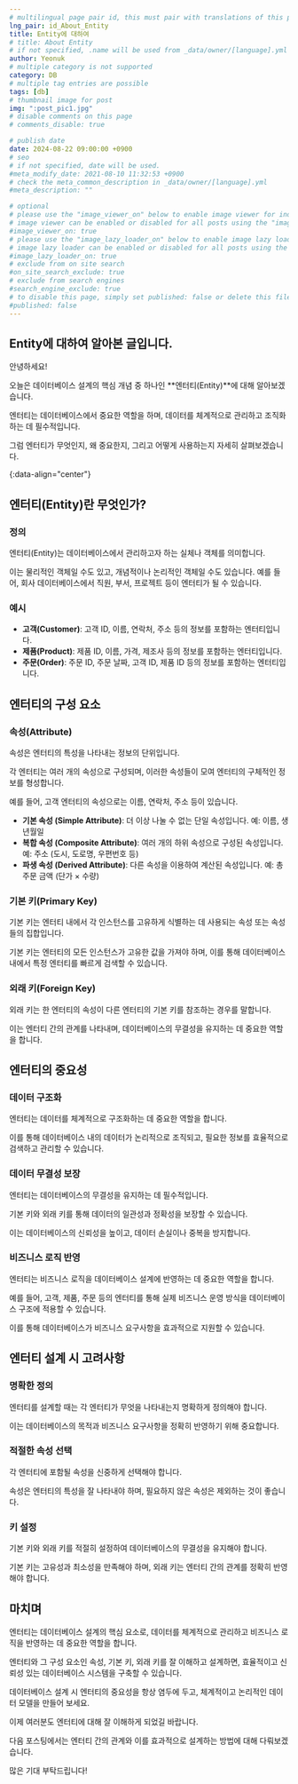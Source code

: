 ```yaml
---
# multilingual page pair id, this must pair with translations of this page. (This name must be unique)
lng_pair: id_About_Entity
title: Entity에 대하여
# title: About Entity
# if not specified, .name will be used from _data/owner/[language].yml
author: Yeonuk
# multiple category is not supported
category: DB
# multiple tag entries are possible
tags: [db]
# thumbnail image for post
img: ":post_pic1.jpg"
# disable comments on this page
# comments_disable: true

# publish date
date: 2024-08-22 09:00:00 +0900
# seo
# if not specified, date will be used.
#meta_modify_date: 2021-08-10 11:32:53 +0900
# check the meta_common_description in _data/owner/[language].yml
#meta_description: ""

# optional
# please use the "image_viewer_on" below to enable image viewer for individual pages or posts (_posts/ or [language]/_posts folders).
# image viewer can be enabled or disabled for all posts using the "image_viewer_posts: true" setting in _data/conf/main.yml.
#image_viewer_on: true
# please use the "image_lazy_loader_on" below to enable image lazy loader for individual pages or posts (_posts/ or [language]/_posts folders).
# image lazy loader can be enabled or disabled for all posts using the "image_lazy_loader_posts: true" setting in _data/conf/main.yml.
#image_lazy_loader_on: true
# exclude from on site search
#on_site_search_exclude: true
# exclude from search engines
#search_engine_exclude: true
# to disable this page, simply set published: false or delete this file
#published: false
---
```


<!-- outline-start -->

## Entity에 대하여 알아본 글입니다.

안녕하세요!

오늘은 데이터베이스 설계의 핵심 개념 중 하나인 **엔터티(Entity)**에 대해 알아보겠습니다.

엔터티는 데이터베이스에서 중요한 역할을 하며, 데이터를 체계적으로 관리하고 조직화하는 데 필수적입니다.

그럼 엔터티가 무엇인지, 왜 중요한지, 그리고 어떻게 사용하는지 자세히 살펴보겠습니다.

{:data-align="center"}

<!-- outline-end -->

## 엔터티(Entity)란 무엇인가?

### 정의

엔터티(Entity)는 데이터베이스에서 관리하고자 하는 실체나 객체를 의미합니다.

이는 물리적인 객체일 수도 있고, 개념적이나 논리적인 객체일 수도 있습니다. 예를 들어, 회사 데이터베이스에서 직원, 부서, 프로젝트 등이 엔터티가 될 수 있습니다.

### 예시

- **고객(Customer)**: 고객 ID, 이름, 연락처, 주소 등의 정보를 포함하는 엔터티입니다.
- **제품(Product)**: 제품 ID, 이름, 가격, 제조사 등의 정보를 포함하는 엔터티입니다.
- **주문(Order)**: 주문 ID, 주문 날짜, 고객 ID, 제품 ID 등의 정보를 포함하는 엔터티입니다.

## 엔터티의 구성 요소

### 속성(Attribute)

속성은 엔터티의 특성을 나타내는 정보의 단위입니다.

각 엔터티는 여러 개의 속성으로 구성되며, 이러한 속성들이 모여 엔터티의 구체적인 정보를 형성합니다.

예를 들어, 고객 엔터티의 속성으로는 이름, 연락처, 주소 등이 있습니다.

- **기본 속성 (Simple Attribute)**: 더 이상 나눌 수 없는 단일 속성입니다. 예: 이름, 생년월일
- **복합 속성 (Composite Attribute)**: 여러 개의 하위 속성으로 구성된 속성입니다. 예: 주소 (도시, 도로명, 우편번호 등)
- **파생 속성 (Derived Attribute)**: 다른 속성을 이용하여 계산된 속성입니다. 예: 총 주문 금액 (단가 × 수량)

### 기본 키(Primary Key)

기본 키는 엔터티 내에서 각 인스턴스를 고유하게 식별하는 데 사용되는 속성 또는 속성들의 집합입니다.

기본 키는 엔터티의 모든 인스턴스가 고유한 값을 가져야 하며, 이를 통해 데이터베이스 내에서 특정 엔터티를 빠르게 검색할 수 있습니다.

### 외래 키(Foreign Key)

외래 키는 한 엔터티의 속성이 다른 엔터티의 기본 키를 참조하는 경우를 말합니다.

이는 엔터티 간의 관계를 나타내며, 데이터베이스의 무결성을 유지하는 데 중요한 역할을 합니다.

## 엔터티의 중요성

### 데이터 구조화

엔터티는 데이터를 체계적으로 구조화하는 데 중요한 역할을 합니다.

이를 통해 데이터베이스 내의 데이터가 논리적으로 조직되고, 필요한 정보를 효율적으로 검색하고 관리할 수 있습니다.

### 데이터 무결성 보장

엔터티는 데이터베이스의 무결성을 유지하는 데 필수적입니다.

기본 키와 외래 키를 통해 데이터의 일관성과 정확성을 보장할 수 있습니다.

이는 데이터베이스의 신뢰성을 높이고, 데이터 손실이나 중복을 방지합니다.

### 비즈니스 로직 반영

엔터티는 비즈니스 로직을 데이터베이스 설계에 반영하는 데 중요한 역할을 합니다.

예를 들어, 고객, 제품, 주문 등의 엔터티를 통해 실제 비즈니스 운영 방식을 데이터베이스 구조에 적용할 수 있습니다.

이를 통해 데이터베이스가 비즈니스 요구사항을 효과적으로 지원할 수 있습니다.

## 엔터티 설계 시 고려사항

### 명확한 정의

엔터티를 설계할 때는 각 엔터티가 무엇을 나타내는지 명확하게 정의해야 합니다.

이는 데이터베이스의 목적과 비즈니스 요구사항을 정확히 반영하기 위해 중요합니다.

### 적절한 속성 선택

각 엔터티에 포함될 속성을 신중하게 선택해야 합니다.

속성은 엔터티의 특성을 잘 나타내야 하며, 필요하지 않은 속성은 제외하는 것이 좋습니다.

### 키 설정

기본 키와 외래 키를 적절히 설정하여 데이터베이스의 무결성을 유지해야 합니다.

기본 키는 고유성과 최소성을 만족해야 하며, 외래 키는 엔터티 간의 관계를 정확히 반영해야 합니다.

## 마치며

엔터티는 데이터베이스 설계의 핵심 요소로, 데이터를 체계적으로 관리하고 비즈니스 로직을 반영하는 데 중요한 역할을 합니다.

엔터티와 그 구성 요소인 속성, 기본 키, 외래 키를 잘 이해하고 설계하면, 효율적이고 신뢰성 있는 데이터베이스 시스템을 구축할 수 있습니다.

데이터베이스 설계 시 엔터티의 중요성을 항상 염두에 두고, 체계적이고 논리적인 데이터 모델을 만들어 보세요.

이제 여러분도 엔터티에 대해 잘 이해하게 되었길 바랍니다.

다음 포스팅에서는 엔터티 간의 관계와 이를 효과적으로 설계하는 방법에 대해 다뤄보겠습니다.

많은 기대 부탁드립니다!
